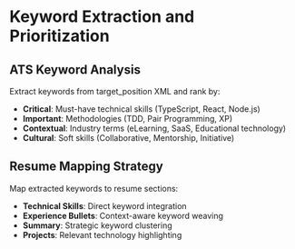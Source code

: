# Keyword Extraction and Prioritization

## ATS Keyword Analysis
Extract keywords from target_position XML and rank by:
- **Critical**: Must-have technical skills (TypeScript, React, Node.js)
- **Important**: Methodologies (TDD, Pair Programming, XP)
- **Contextual**: Industry terms (eLearning, SaaS, Educational technology)
- **Cultural**: Soft skills (Collaborative, Mentorship, Initiative)

## Resume Mapping Strategy
Map extracted keywords to resume sections:
- **Technical Skills**: Direct keyword integration
- **Experience Bullets**: Context-aware keyword weaving
- **Summary**: Strategic keyword clustering
- **Projects**: Relevant technology highlighting 